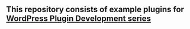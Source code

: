 ## This repository consists of example plugins for [WordPress Plugin Development series](https://stepasidelil.hashnode.dev/series/wp-plugin-dev)